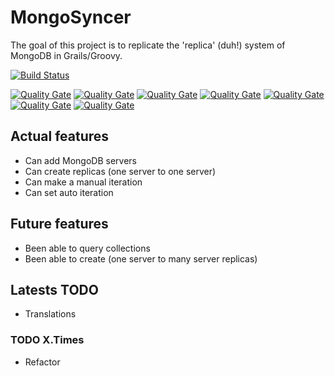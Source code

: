 # MongoSyncer

The goal of this project is to replicate the 'replica' (duh!) system of MongoDB in Grails/Groovy.

[![Build Status](https://travis-ci.org/pablocloud/MongoSyncer.svg?branch=master)](https://travis-ci.org/pablocloud/MongoSyncer)

[![Quality Gate](https://sonarqube.com/api/badges/measure?key=mongosyncer:MongoSyncer&metric=lines)](Lines)
[![Quality Gate](https://sonarqube.com/api/badges/measure?key=mongosyncer:MongoSyncer&metric=ncloc)](CodeLines)
[![Quality Gate](https://sonarqube.com/api/badges/measure?key=mongosyncer:MongoSyncer&metric=comment_lines_density)](Commentslinedensity)
[![Quality Gate](https://sonarqube.com/api/badges/measure?key=mongosyncer:MongoSyncer&metric=function_complexity)](Functioncomplexity)
[![Quality Gate](https://sonarqube.com/api/badges/measure?key=mongosyncer:MongoSyncer&metric=coverage)](Coverage)
[![Quality Gate](https://sonarqube.com/api/badges/measure?key=mongosyncer:MongoSyncer&metric=bugs)](Bugs)
[![Quality Gate](https://sonarqube.com/api/badges/measure?key=mongosyncer:MongoSyncer&metric=code_smells)](CodeSmells)


## Actual features

- Can add MongoDB servers
- Can create replicas (one server to one server)
- Can make a manual iteration
- Can set auto iteration

## Future features

- Been able to query collections
- Been able to create (one server to many server replicas)


## Latests TODO

- Translations

### TODO X.Times

- Refactor
